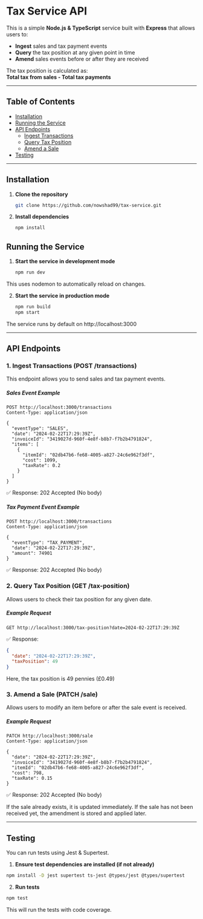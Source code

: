 # **Tax Service API**

This is a simple **Node.js & TypeScript** service built with **Express** that allows users to:

- **Ingest** sales and tax payment events
- **Query** the tax position at any given point in time
- **Amend** sales events before or after they are received

The tax position is calculated as:  
**Total tax from sales - Total tax payments**

---

## **Table of Contents**

- [Installation](#installation)
- [Running the Service](#running-the-service)
- [API Endpoints](#api-endpoints)
  - [Ingest Transactions](#1-ingest-transactions-post-transactions)
  - [Query Tax Position](#2-query-tax-position-get-tax-position)
  - [Amend a Sale](#3-amend-a-sale-patch-sale)
- [Testing](#testing)

---

## **Installation**

1. **Clone the repository**
   ```sh
   git clone https://github.com/nowshad99/tax-service.git
   ```

2. **Install dependencies**
    ```sh
    npm install
    ```

## **Running the Service**

1. **Start the service in development mode**
    ```sh
    npm run dev
    ```
This uses nodemon to automatically reload on changes.

2. **Start the service in production mode**
    ```sh
    npm run build
    npm start
    ```
The service runs by default on http://localhost:3000

---

## API Endpoints

### 1. **Ingest Transactions (POST /transactions)**
This endpoint allows you to send sales and tax payment events.

##### Sales Event Example
```http
POST http://localhost:3000/transactions
Content-Type: application/json

{
  "eventType": "SALES",
  "date": "2024-02-22T17:29:39Z",
  "invoiceId": "3419027d-960f-4e8f-b8b7-f7b2b4791824",
  "items": [
    {
      "itemId": "02db47b6-fe68-4005-a827-24c6e962f3df",
      "cost": 1099,
      "taxRate": 0.2
    }
  ]
}
```
✅ Response: 202 Accepted (No body)

##### Tax Payment Event Example
```http
POST http://localhost:3000/transactions
Content-Type: application/json

{
  "eventType": "TAX_PAYMENT",
  "date": "2024-02-22T17:29:39Z",
  "amount": 74901
}
```
✅ Response: 202 Accepted (No body)

### 2. Query Tax Position (GET /tax-position)
Allows users to check their tax position for any given date.

##### Example Request
```http
GET http://localhost:3000/tax-position?date=2024-02-22T17:29:39Z
```

✅ Response:
```json
{
  "date": "2024-02-22T17:29:39Z",
  "taxPosition": 49
}
```
Here, the tax position is 49 pennies (£0.49)

### 3. Amend a Sale (PATCH /sale)
Allows users to modify an item before or after the sale event is received.

##### Example Request
```http
PATCH http://localhost:3000/sale
Content-Type: application/json

{
  "date": "2024-02-22T17:29:39Z",
  "invoiceId": "3419027d-960f-4e8f-b8b7-f7b2b4791824",
  "itemId": "02db47b6-fe68-4005-a827-24c6e962f3df",
  "cost": 798,
  "taxRate": 0.15
}
```
✅ Response: 202 Accepted (No body)

If the sale already exists, it is updated immediately. If the sale has not been received yet, the amendment is stored and applied later.

---

## Testing
You can run tests using Jest & Supertest.

1. **Ensure test dependencies are installed (if not already)**
  ```sh
  npm install -D jest supertest ts-jest @types/jest @types/supertest
  ```

2. **Run tests**
  ```sh
  npm test
  ```
This will run the tests with code coverage.